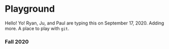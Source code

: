# Playground
Hello! Yo! Ryan, Ju, and Paul are typing this on September 17, 2020. Adding more. 
A place to play with `git`.

### Fall 2020
